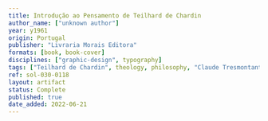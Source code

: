 ```yaml
---
title: Introdução ao Pensamento de Teilhard de Chardin
author_name: ["unknown author"]
year: y1961
origin: Portugal
publisher: "Livraria Morais Editora"
formats: [book, book-cover]
disciplines: ["graphic-design", typography]
tags: ["Teilhard de Chardin", theology, philosophy, "Claude Tresmontant"]
ref: sol-030-0118
layout: artifact
status: Complete
published: true
date_added: 2022-06-21
---
```


